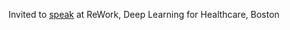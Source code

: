 Invited to <a href='https://www.re-work.co/blog/accelerating-high-throughput-drug-discovery-using-deep-learning'>speak</a> at ReWork, Deep Learning for Healthcare, Boston
